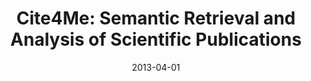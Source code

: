 ---
title: "Cite4Me: Semantic Retrieval and Analysis of Scientific Publications"
collection: publications
permalink: /publication/2013-DBLP_conf_lak_NunesFC13
date: 2013-04-01
venue: 'Proceedings of the LAK Data Challenge, Leuven, Belgium, April 9, 2013'
---